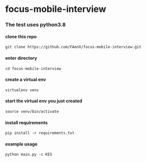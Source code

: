 # focus-mobile-interview

### The test uses python3.8

#### clone this repo
`git clone https://github.com/FAenX/focus-mobile-interview.git`

#### enter directory
`cd focus-mobile-interview`

#### create a virtual env
`virtualenv venv`

#### start the virtual env you just created
`source venv/bin/activate`

#### install requirements
`pip install -r requirements.txt`

#### example usage
`python main.py -c KES`